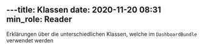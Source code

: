 ---title: Klassen
date: 2020-11-20 08:31
min_role: Reader
---
Erklärungen über die unterschiedlichen Klassen, welche im `DashboardBundle` verwendet werden
